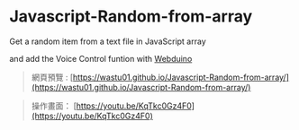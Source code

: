 # Javascript-Random-from-array
 
 Get a random item from a text file in JavaScript array
 
 and add the Voice Control funtion with [Webduino](https://webduino.io)
 
 > 網頁預覽 : [https://wastu01.github.io/Javascript-Random-from-array/](https://wastu01.github.io/Javascript-Random-from-array/)

 > 操作畫面： [https://youtu.be/KqTkc0Gz4F0](https://youtu.be/KqTkc0Gz4F0)

